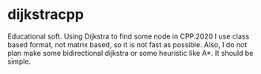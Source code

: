 # dijkstracpp

Educational soft.
Using Dijkstra to find some node in CPP.2020
I use class based format, not matrix based, so it is not fast as possible. Also, I do not plan make some bidirectional dijkstra or some heuristic like A*. 
It should be simple.
